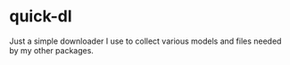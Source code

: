 # quick-dl
Just a simple downloader I use to collect various models and files needed by my other packages.
